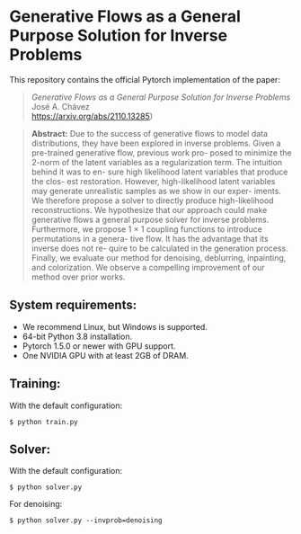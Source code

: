 Generative Flows as a General Purpose Solution for Inverse Problems
===================================================================

This repository contains the official Pytorch implementation of the paper:

>*Generative Flows as a General Purpose Solution for Inverse Problems* <br>
>José A. Chávez <br>
>https://arxiv.org/abs/2110.13285) <br>

>**Abstract:** Due to the success of generative flows to model data
distributions, they have been explored in inverse problems.
Given a pre-trained generative flow, previous work pro-
posed to minimize the 2-norm of the latent variables as
a regularization term. The intuition behind it was to en-
sure high likelihood latent variables that produce the clos-
est restoration. However, high-likelihood latent variables
may generate unrealistic samples as we show in our exper-
iments. We therefore propose a solver to directly produce
high-likelihood reconstructions. We hypothesize that our
approach could make generative flows a general purpose
solver for inverse problems. Furthermore, we propose 1 × 1
coupling functions to introduce permutations in a genera-
tive flow. It has the advantage that its inverse does not re-
quire to be calculated in the generation process. Finally, we
evaluate our method for denoising, deblurring, inpainting,
and colorization. We observe a compelling improvement of
our method over prior works.

## System requirements:

* We recommend Linux, but Windows is supported.
* 64-bit Python 3.8 installation.
* Pytorch 1.5.0 or newer with GPU support.
* One NVIDIA GPU with at least 2GB of DRAM.

## Training:

With the default configuration:

```
$ python train.py
```

## Solver:

With the default configuration:

```
$ python solver.py
```

For denoising:

```
$ python solver.py --invprob=denoising
```

